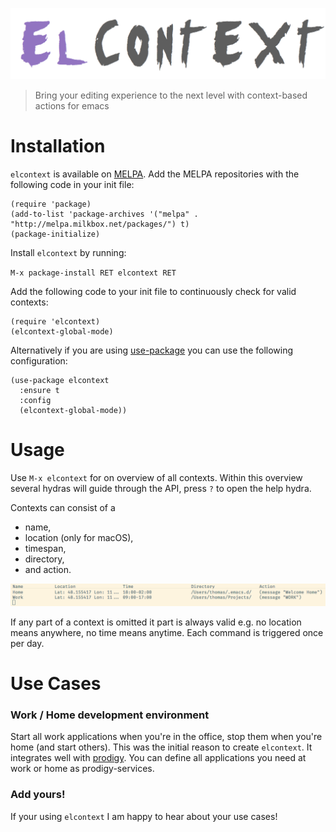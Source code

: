 ![img](./title.png)

> Bring your editing experience to the next level with context-based actions for emacs


# Installation

`elcontext` is available on [MELPA](https://melpa.org). Add the MELPA repositories with the following code in your init file:

```emacs-lisp
(require 'package)
(add-to-list 'package-archives '("melpa" . "http://melpa.milkbox.net/packages/") t)
(package-initialize)
```

Install `elcontext` by running:

`M-x package-install RET elcontext RET`

Add the following code to your init file to continuously check for valid contexts:

```emacs-lisp
(require 'elcontext)
(elcontext-global-mode)
```

Alternatively if you are using [use-package](https://github.com/jwiegley/use-package) you can use the following configuration:

```emacs-lisp
(use-package elcontext
  :ensure t
  :config
  (elcontext-global-mode))
```


# Usage

Use `M-x elcontext` for on overview of all contexts. Within this overview several hydras will guide through the API, press `?` to open the help hydra.

Contexts can consist of a

-   name,
-   location (only for macOS),
-   timespan,
-   directory,
-   and action.

![img](./screenshot.png)

If any part of a context is omitted it part is always valid e.g. no location means anywhere, no time means anytime. Each command is triggered once per day.


# Use Cases


### Work / Home development environment

Start all work applications when you're in the office, stop them when you're home (and start others). This was the initial reason to create `elcontext`. It integrates well with [prodigy](https://github.com/rejeep/prodigy.el). You can define all applications you need at work or home as prodigy-services.


### Add yours!

If your using `elcontext` I am happy to hear about your use cases!
